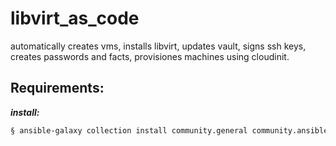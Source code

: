 # libvirt_as_code
automatically creates vms, installs libvirt, updates vault, signs ssh keys, creates passwords and facts, provisiones machines using cloudinit.

## Requirements:
***install:***
   ```bash
   § ansible-galaxy collection install community.general community.ansible-vault jm1.libvirt community.libvirt ji_podhead.host_prototypes ji_podhead.libvirt_as_code
   ```